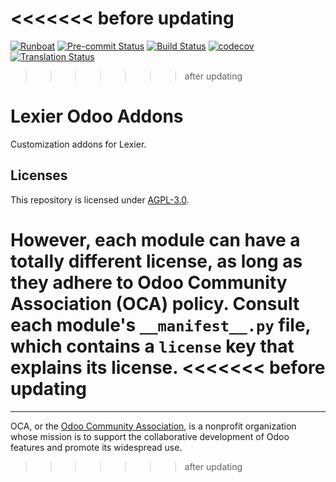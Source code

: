 <<<<<<< before updating
=======

[![Runboat](https://img.shields.io/badge/runboat-Try%20me-875A7B.png)](https://runboat.odoo-community.org/builds?repo=OCA/odoo-addons&target_branch=14.0)
[![Pre-commit Status](https://github.com/OCA/odoo-addons/actions/workflows/pre-commit.yml/badge.svg?branch=14.0)](https://github.com/OCA/odoo-addons/actions/workflows/pre-commit.yml?query=branch%3A14.0)
[![Build Status](https://github.com/OCA/odoo-addons/actions/workflows/test.yml/badge.svg?branch=14.0)](https://github.com/OCA/odoo-addons/actions/workflows/test.yml?query=branch%3A14.0)
[![codecov](https://codecov.io/gh/OCA/odoo-addons/branch/14.0/graph/badge.svg)](https://codecov.io/gh/OCA/odoo-addons)
[![Translation Status](https://translation.odoo-community.org/widgets/odoo-addons-14-0/-/svg-badge.svg)](https://translation.odoo-community.org/engage/odoo-addons-14-0/?utm_source=widget)

<!-- /!\ do not modify above this line -->

>>>>>>> after updating
# Lexier Odoo Addons

Customization addons for Lexier.

## Licenses

This repository is licensed under [AGPL-3.0](LICENSE).

However, each module can have a totally different license, as long as they adhere to Odoo Community Association (OCA)
policy. Consult each module's `__manifest__.py` file, which contains a `license` key
that explains its license.
<<<<<<< before updating
=======

----
OCA, or the [Odoo Community Association](http://odoo-community.org/), is a nonprofit
organization whose mission is to support the collaborative development of Odoo features
and promote its widespread use.
>>>>>>> after updating
